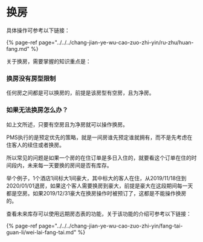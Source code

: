# 换房

具体操作可参考以下链接：

{% page-ref page="../../../chang-jian-ye-wu-cao-zuo-zhi-yin/ru-zhu/huan-fang.md" %}

关于换房，需要掌握的知识重点是：

###  换房没有房型限制

任何房之间都是可以换房的，前提是该房型有空房，且为净房。

###  如果无法换房怎么办？

如上文所述，只要有空房且为净房就可以操作换房。

PMS执行的是预定优先的策略，就是一间房谁先预定谁就拥有，而不是先考虑在住客人的续住或者换房。

所以常见的问题是如果一个房的在住订单是多日入住的，就要看这个订单在住的时间段内，未来每一天要换的房间是否有库存。

举个例子，1个酒店1间标大1间豪大，其中标大的客人在住，从2019/11/18住到2020/01/01退房，如果这个客人需要换房到豪大，前提是豪大在这段期间每一天都是空房。如果2019/12/31豪大在换房操作时被预订了，这都是不能操作换房的。

查看未来库存可以使用远期房态表的功能，关于该功能的介绍可参考以下链接：

{% page-ref page="../../../chang-jian-ye-wu-cao-zuo-zhi-yin/fang-tai-guan-li/wei-lai-fang-tai.md" %}



